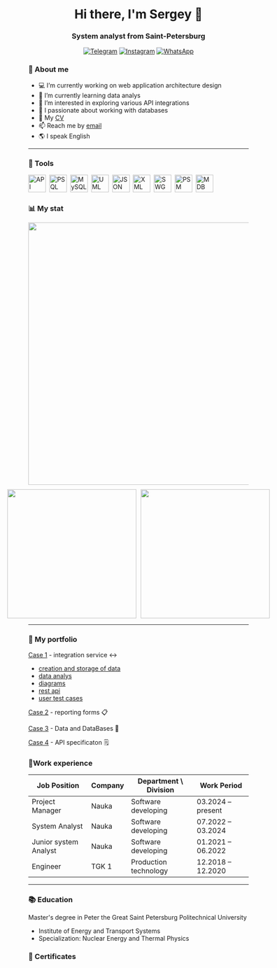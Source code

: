 <div id="header" align="center"> 
    <h1>Hi there, I'm Sergey 👋
    <h3>System analyst from Saint-Petersburg
</div>

<div id="socials" align="center">

[![Telegram](https://img.shields.io/badge/Telegram-26A5E4?style=for-the-badge&logo=telegram&logoColor=white)](https://t.me/therealsergios)
[![Instagram](https://img.shields.io/badge/Instagram-E4405F?style=for-the-badge&logo=instagram&logoColor=white)](https://www.instagram.com/therealsergios)
[![WhatsApp](https://img.shields.io/badge/WhatsApp-25D366?style=for-the-badge&logo=whatsapp&logoColor=white)](https://wa.me/77778908222)

</div>
        
### :man: About me

- :computer: I’m currently working on web application architecture design
- 🌱 I’m currently learning data analys
- 🤔 I’m interested in exploring various API integrations
- :1234: I passionate about working with databases
- :page_facing_up: My [CV](https://spb.hh.ru/resume/91966634ff0f20bcd30039ed1f363845415979)
- 📫 Reach me by [email](polnumber@gmail.com)
- :earth_americas: I speak English
---
### :toolbox: Tools

<img src="https://cdn.jsdelivr.net/gh/devicons/devicon@latest/icons/openapi/openapi-original.svg" title="API" width="40" height="40"/>&nbsp;
<img src="https://cdn.jsdelivr.net/gh/devicons/devicon@latest/icons/postgresql/postgresql-original.svg" title="PSQL" width="40" height="40"/>&nbsp;
<img src="https://cdn.jsdelivr.net/gh/devicons/devicon@latest/icons/mysql/mysql-original.svg" title="MySQL" width="40" height="40"/>&nbsp;
<img src="https://cdn.jsdelivr.net/gh/devicons/devicon@latest/icons/unifiedmodelinglanguage/unifiedmodelinglanguage-original.svg" title="UML" width="40" height="40"/>&nbsp;
<img src="https://cdn.jsdelivr.net/gh/devicons/devicon@latest/icons/json/json-original.svg" title="JSON" width="40" height="40"/>&nbsp;
<img src="https://cdn.jsdelivr.net/gh/devicons/devicon@latest/icons/xml/xml-original.svg" title="XML" width="40" height="40"/>&nbsp;
<img src="https://cdn.jsdelivr.net/gh/devicons/devicon@latest/icons/swagger/swagger-original.svg" title="SWG" width="40" height="40"/>&nbsp;
<img src="https://cdn.jsdelivr.net/gh/devicons/devicon@latest/icons/postman/postman-original.svg" title="PSM" width="40" height="40"/>&nbsp;
<img src="https://cdn.jsdelivr.net/gh/devicons/devicon@latest/icons/mongodb/mongodb-original-wordmark.svg" title="MDB" width="40" height="40"/>&nbsp;

### :bar_chart: My stat
<div id="stat" align="center" style="display: flex; flex-direction: column; align-items: center; gap: 10px;">
    <img src="https://github-profile-summary-cards.vercel.app/api/cards/profile-details?username=therealsergios&theme=github_dark" 
         style="width: 600px; max-width: 100%;"/>
    <div style="display: flex; gap: 10px; justify-content: center;">
        <img src="https://github-profile-summary-cards.vercel.app/api/cards/stats?username=therealsergios&theme=github_dark" 
             style="width: 295px; max-width: 100%;"/>
        <img src="https://github-profile-summary-cards.vercel.app/api/cards/productive-time?username=therealsergios&theme=github_dark&utcOffset=8" 
             style="width: 295px; max-width: 100%;"/>
    </div>

</div>

---
### :briefcase: My portfolio

[Case 1](https://github.com/Therealsergios/Case1-Information-Model) - integration service :left_right_arrow:
- [creation and storage of data](https://github.com/Therealsergios/Case1-Information-Model/tree/main/data%20and%20tables)
- [data analys](https://github.com/Therealsergios/Case1-Information-Model/tree/main/data%20and%20graphs)
- [diagrams](https://github.com/Therealsergios/Case1-Information-Model/tree/main/diagrams)
- [rest api](https://github.com/Therealsergios/Case1-Information-Model/tree/main/rest%20api)
- [user test cases](https://github.com/Therealsergios/Case1-Information-Model/tree/main/user%20test)

[Case 2]() - reporting forms :clipboard:

[Case 3]() - Data and DataBases :floppy_disk:

[Case 4]() - API specificaton :spiral_notepad:


<html lang="ru">
<head>
<meta charset="utf-8" />
<meta name="viewport" content="width=device-width, initial-scale=1" />
</head>
<body>
  <div class="page">
    <h3><span class="emoji">🏅</span>Work experience</h2>
    <div class="table-wrap">
      <table>
        <thead>
          <tr>
            <th>Job Position</th>
            <th>Company</th>
            <th>Department \ Division</th>
            <th>Work Period</th>
          </tr>
        </thead>
        <tbody>
          <tr class="row">
            <td data-label="Job Position">Project Manager</td>
            <td data-label="Company">Nauka</td>
            <td data-label="Department \ Division">Software developing</td>
            <td data-label="Work Period">03.2024 – present</td>
          </tr>
          <tr class="row">
            <td data-label="Job Position">System Analyst</td>
            <td data-label="Company">Nauka</td>
            <td data-label="Department \ Division">Software developing</td>
            <td data-label="Work Period">07.2022 – 03.2024</td>
          </tr>
          <tr class="row">
            <td data-label="Job Position">Junior system Analyst</td>
            <td data-label="Company">Nauka</td>
            <td data-label="Department \ Division">Software developing</td>
            <td data-label="Work Period">01.2021 – 06.2022</td>
          </tr>
          <tr class="row">
            <td data-label="Job Position">Engineer</td>
            <td data-label="Company">TGK 1</td>
            <td data-label="Department \ Division">Production technology</td>
            <td data-label="Work Period">12.2018 – 12.2020</td>
          </tr>
        </tbody>
      </table>
    </div>

  </div>
</body>
</html>

---

### :books: Education
Master's degree in Peter the Great Saint Petersburg Politechnical University
- Institute of Energy and Transport Systems
- Specialization: Nuclear Energy and Thermal Physics

### :page_with_curl: Certificates